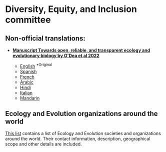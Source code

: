 Diversity, Equity, and Inclusion committee
==========

## Non-official translations: 

- **[Manuscript Towards open, reliable, and transparent ecology and evolutionary biology by O'Dea et al 2022](https://doi.org/10.1186/s12915-021-01006-3)**

    - [English](/dei/ODea_2021/english.md) <sup>*Original</sup>
    - [Spanish](/dei/ODea_2021/spanish.md)
    - [French](/dei/ODea_2021/french.md)
    - [Arabic](/dei/ODea_2021/arabic.md)
    - [Hindi](/dei/ODea_2021/hindi.md)
    - [Italian](/dei/ODea_2021/italian.md)
    - [Mandarin](/dei/ODea_2021/mandarin.md)

## Ecology and Evolution organizations around the world

[This list](/dei/ecoevo_org/ecoevo_org.csv) contains a list of Ecology and Evolution societies and organizations around the world. Their contact information, description, geographical scope and other details are included.
